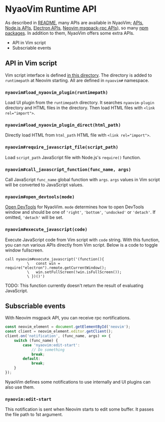 NyaoVim Runtime API
===================

As described in [README](../README.md), many APIs are available in NyaoVim; [<neovim-component> APIs](https://github.com/rhysd/neovim-component), [Node.js APIs](https://nodejs.org/en/docs/), [Electron APIs](https://github.com/atom/electron/tree/master/docs/api), [Neovim msgpack-rpc APIs](https://neovim.io/doc/user/msgpack_rpc.html)), so many [npm packages](https://www.npmjs.com/).
In addition to them, NyaoVim offers some extra APIs.

- API in Vim script
- Subscriable events

## API in Vim script

Vim script interface is defined [in this directory](../runtime).  The directory is added to `runtimepath` at Neovim starting.  All are defined in `nyaovim#` namespace.

### `nyaovim#load_nyaovim_plugin(runtimepath)`

Load UI plugin from the `runtimepath` directory.  It searches `nyaovim-plugin` directory and HTML files in the directory.  Then load HTML files with `<link rel="import">`.

### `nyaovim#load_nyaovim_plugin_direct(html_path)`

Directly load HTML from `html_path` HTML file with `<link rel="import">`.

### `nyaovim#require_javascript_file(script_path)`

Load `script_path` JavaScript file with Node.js's `require()` function.

### `nyaovim#call_javascript_function(func_name, args)`

Call JavaScript `func_name` global function with `args`.  `args` values in Vim script will be converted to JavaScript values.

### `nyaovim#open_devtools(mode)`

[Open DevTools](https://github.com/electron/electron/blob/master/docs/api/web-contents.md#contentsopendevtoolsoptions) for NyaoVim.  `mode` determines how to open DevTools window and should be one of `'right'`, `'bottom'`, `'undocked'` or `'detach'`.  If omitted, `'detach'` will be set.

### `nyaovim#execute_javascript(code)`

Execute JavaScript code from Vim script with `code` string.  With this function, you can run various APIs directly from Vim script.  Below is a code to toggle window fullscreen.

```vim
call nyaovim#execute_javascript('(function(){
          \   const win = require("electron").remote.getCurrentWindow();
          \   win.setFullScreen(!win.isFullScreen());
          \ })()')
```

TODO: This function currently doesn't return the result of evaluating JavaScript.

## Subscriable events

With Neovim msgpack API, you can receive rpc nortifications.

```javascript
const neovim_element = document.getElementById('neovim');
const client = neovim_element.editor.getClient();
client.on('notification', (func_name, args) => {
    switch (func_name) {
        case 'nyaovim:edit-start':
            // Do something
            break;
        default:
            break;
    }
});
```

NyaoVim defines some notifications to use internally and UI plugins can also use them.

### `nyaovim:edit-start`

This notification is sent when Neovim starts to edit some buffer.  It passes the file path to 1st argument.


